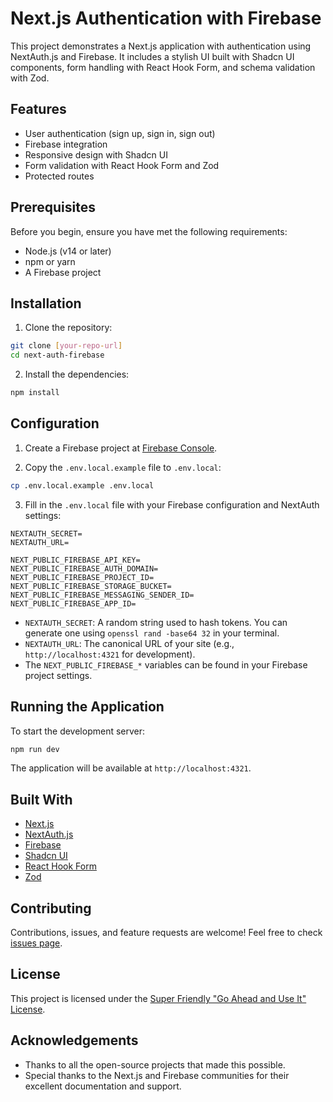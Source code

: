 # Next.js Authentication with Firebase

This project demonstrates a Next.js application with authentication using NextAuth.js and Firebase. It includes a stylish UI built with Shadcn UI components, form handling with React Hook Form, and schema validation with Zod.

## Features

- User authentication (sign up, sign in, sign out)
- Firebase integration
- Responsive design with Shadcn UI
- Form validation with React Hook Form and Zod
- Protected routes

## Prerequisites

Before you begin, ensure you have met the following requirements:

- Node.js (v14 or later)
- npm or yarn
- A Firebase project

## Installation

1. Clone the repository:

```bash
git clone [your-repo-url]
cd next-auth-firebase
```

2. Install the dependencies:

```bash
npm install
```

## Configuration

1. Create a Firebase project at [Firebase Console](https://console.firebase.google.com/).

2. Copy the `.env.local.example` file to `.env.local`:

```bash
cp .env.local.example .env.local
```

3. Fill in the `.env.local` file with your Firebase configuration and NextAuth settings:

```
NEXTAUTH_SECRET=
NEXTAUTH_URL=

NEXT_PUBLIC_FIREBASE_API_KEY=
NEXT_PUBLIC_FIREBASE_AUTH_DOMAIN=
NEXT_PUBLIC_FIREBASE_PROJECT_ID=
NEXT_PUBLIC_FIREBASE_STORAGE_BUCKET=
NEXT_PUBLIC_FIREBASE_MESSAGING_SENDER_ID=
NEXT_PUBLIC_FIREBASE_APP_ID=
```

- `NEXTAUTH_SECRET`: A random string used to hash tokens. You can generate one using `openssl rand -base64 32` in your terminal.
- `NEXTAUTH_URL`: The canonical URL of your site (e.g., `http://localhost:4321` for development).
- The `NEXT_PUBLIC_FIREBASE_*` variables can be found in your Firebase project settings.

## Running the Application

To start the development server:

```bash
npm run dev
```

The application will be available at `http://localhost:4321`.

## Built With

- [Next.js](https://nextjs.org/)
- [NextAuth.js](https://next-auth.js.org/)
- [Firebase](https://firebase.google.com/)
- [Shadcn UI](https://ui.shadcn.com/)
- [React Hook Form](https://react-hook-form.com/)
- [Zod](https://github.com/colinhacks/zod)

## Contributing

Contributions, issues, and feature requests are welcome! Feel free to check [issues page](https://github.com/yourusername/next-auth-firebase/issues).

## License

This project is licensed under the [Super Friendly "Go Ahead and Use It" License](LICENSE).

## Acknowledgements

- Thanks to all the open-source projects that made this possible.
- Special thanks to the Next.js and Firebase communities for their excellent documentation and support.

